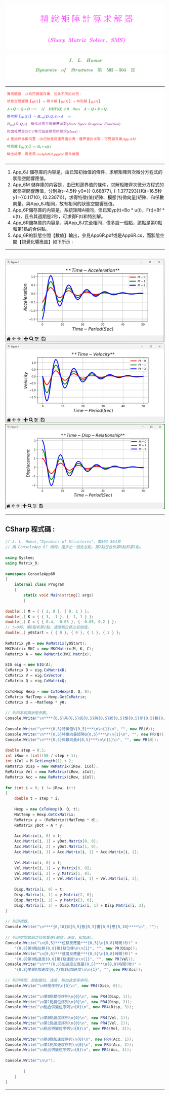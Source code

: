<!--    App_6R README.md      -->

![](Images/09-17-01.png)
<!--  
## \[ \]
# \[ {\color{Fuchsia}\;精\;銳\;矩\;陣\;計\;算\;求\;解\;器\;}\]
### \[ {\color{Fuchsia} (Sharp \enspace Matrix \enspace Solver, \enspace SMS)}\]
-->  

![](Images/09-17-02.png)  
<!--   
#  \[ \]
#### \[ { \color{Green} J. \quad L.\quad Humar} \]  
#### \[ { \color{Green} Dynamics \quad of\quad Structures \quad 第\quad502-504\quad頁 } \]
#  \[ \]
-->  

---  

![](Images/09-18-02.png)  
<!--    
#### \( {\color{Red} 實例驗證，共有四個儲存庫，包含不同的狀況 : } \)  

#### \( { \color{Red} 狀態空間響應【y(t)】 = 齊次解【y_h(t)】 + 特別解【y_p(t)】} \)  

#### \( {\color{Green}A \ast Q = Q \ast D \Longrightarrow \quad if \quad DET(Q) \not= 0 \quad then \quad A = Q \ast D \ast Q_i} \)  

#### \( {\color{Blue}齊次解【y_h(t)】 =  H_{exp}(D, Q, t) * d \quad \Rightarrow } \)  

#### \( {\color{Purple} H_{exp}(D, Q, t)\quad 稱作狀態空間響應函數 (State \; Space \; Response \; Function)，} \)  

#### \( \color{Purple} 經由推導並以 C\# 程式語言撰寫的類別 (class) 。 \)  

#### \( {\color{red}d \enspace 是純粹係數向量，由初始值或邊界值求得。邊界值的求取，可見儲存庫App\_6M} \)  

#### \( {\color{Green}特別解【y_p(t)】 = B_0 * u(t) } \)  

#### \( {\color{red}輸出結果，再使用 \; matplotlib.pyplot \; 套件繪圖} \)  
-->

---  

1. App_6J 儲存庫的内容是，由已知初始值的條件，求解矩陣齊次微分方程式的狀態空間響應值。  
2. App_6M 儲存庫的内容是，由已知邊界值的條件，求解矩陣齊次微分方程式的狀態空間響應值，分別為t=4.5秒 y0={{-0.68877}, {-1.377293}}和t=16.5秒 y1={{0.11710}, {0.23071}}，求得特徵(值)矩陣、模態(特徵向量)矩陣、和係數向量。與App_6J相同，故有相同的狀態空間響應值。
3. App_6P儲存庫的内容是，系統矩陣A相同，但已知yp(t)=Bo \* u(t)，F(t)=Bf \* u(t)，且令其週期是2秒，可求得F(t)和特別解。
4. App_6R儲存庫的内容是，與App_6J完全相同，僅多設一個點，該點是第0點和第1點的合併點。  
5. App_6R的狀態空間【數值】輸出，參見App6R.pdf或是App6R.cs，而狀態空間【視覺化響應圖】如下所示 :  

---  

## 

![](Images/加速度圖.png)  
![](Images/速度圖.png)  
![](Images/位移圖.png) 

---

## CSharp 程式碼 : 

```c# 
// J. L. Humar,"Dynamics of Structures"，第502-504頁
// 與 ConsoleApp_6J 相同，僅多出一個合並點，第2點是合併第0點和第1點。  

using System;
using Matrix_0; 

namespace ConsoleApp6R
{
    internal class Program
    {
        static void Main(string[] args)
        {

double[,] M = { { 2, 0 }, { 0, 1 } };
double[,] K = { { 3, -1 }, { -1, 1 } };
double[,] C = { { 0.4, -0.05 }, { -0.05, 0.2 } };
// t=0時，第0點和第1點，速度和位移之初始值。
double[,] y0Start = { { 0 }, { 0 }, { 1 }, { 2 } };

ReMatrix y0 = new ReMatrix(y0Start);
MKCMatrix MKC = new MKCMatrix(M, K, C);
ReMatrix A = new ReMatrix(MKC.Matrix);

EIG eig = new EIG(A);
CxMatrix D = eig.CxMatrixD;
CxMatrix V = eig.CxVector; 
CxMatrix Q = eig.CxMatrixQ;

CxToHexp Hexp = new CxToHexp(D, Q, 0);
CxMatrix MatTemp = Hexp.GetCxMatrix;
CxMatrix d = ~MatTemp * y0;

// 列印系統與狀態參數。
Console.Write("\n****{0,5}系{0,5}統{0,5}與{0,5}狀{0,5}態{0,5}參{0,5}數{0,5}****\n", "");
    
Console.Write("\n***{0,5}特徵值V{0,5}***\n\n{1}\n", "", new PR(V));
Console.Write("\n***{0,5}特徵向量矩陣Q{0,5}***\n\n{1}\n", "", new PR(Q));
Console.Write("\n***{0,5}係數向量d{0,5}***\n\n{1}\n", "", new PR(d));

double step = 0.5;
int iRow = (int)(50 / step + 1);
int iCol = M.GetLength(1) + 2;
ReMatrix Disp = new ReMatrix(iRow, iCol);
ReMatrix Vel = new ReMatrix(iRow, iCol);
ReMatrix Acc = new ReMatrix(iRow, iCol);

for (int i = 0; i != iRow; i++)
{
    double t = step * i;

    Hexp = new CxToHexp(D, Q, t);
    MatTemp = Hexp.GetCxMatrix;
    ReMatrix y = (ReMatrix)(MatTemp * d); 
    ReMatrix yDot = A * y;

    Acc.Matrix[i, 0] = t;
    Acc.Matrix[i, 1] = yDot.Matrix[0, 0];
    Acc.Matrix[i, 2] = yDot.Matrix[1, 0];
    Acc.Matrix[i, 3] = Acc.Matrix[i, 1] + Acc.Matrix[i, 2]; 

    Vel.Matrix[i, 0] = t;
    Vel.Matrix[i, 1] = y.Matrix[0, 0];
    Vel.Matrix[i, 2] = y.Matrix[1, 0];
    Vel.Matrix[i, 3] = Vel.Matrix[i, 1] + Vel.Matrix[i, 2]; 

    Disp.Matrix[i, 0] = t;
    Disp.Matrix[i, 1] = y.Matrix[2, 0];
    Disp.Matrix[i, 2] = y.Matrix[3, 0]; 
    Disp.Matrix[i, 3] = Disp.Matrix[i, 1] + Disp.Matrix[i, 2]; 
}

// 列印標題。   
Console.Write("\n****{0,10}狀{0,5}態{0,5}響{0,5}應{0,10}****\n", "");

// 列印空間節點之狀態響應(變位，速度，和加速)。 
Console.Write("\n{0,5}***位移反應量***{0,5}\n{0,8}時間(秒)" +
    "{0,8}第0點位移{0,8}第1點位移\n\n{1}", "", new PR(Disp));
Console.Write("\n{0,5}***速度反應量***{0,5}\n{0,8}時間(秒)" +
    "{0,8}第0點速度{0,8}第1點速度\n\n{1}", "", new PR(Vel));
Console.Write("\n***{0,5}加速度反應量{0,5}***\n{0,8}時間(秒)" +
    "{0,8}第0點加速度{0,7}第1點加速度\n\n{1}", "", new PR(Acc));

// 列印時間、節點變位、速度、和加速度等序列。 
Console.Write("\n時間序列\n{0}\n", new PR4(Disp, 0));

Console.Write("\n第0點變位序列\n{0}\n", new PR4(Disp, 1));
Console.Write("\n第1點變位序列\n{0}\n", new PR4(Disp, 2));
Console.Write("\n點合併變位序列\n{0}\n", new PR4(Disp, 3)); 

Console.Write("\n第0點速度序列\n{0}\n", new PR4(Vel, 1));
Console.Write("\n第1點速度序列\n{0}\n", new PR4(Vel, 2));  
Console.Write("\n點合併變位序列\n{0}\n", new PR4(Vel, 3)); 

Console.Write("\n第0點加速度序列\n{0}\n", new PR4(Acc, 1));
Console.Write("\n第1點加速度序列\n{0}\n", new PR4(Acc, 2));  
Console.Write("\n點合併變位序列\n{0}\n", new PR4(Acc, 3)); 

Console.Write("\n\n"); 

        }
    }
}
```

---

##  
##  
